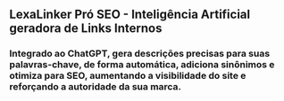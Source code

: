 ## LexaLinker Pró SEO - Inteligência Artificial geradora de Links Internos
### Integrado ao ChatGPT, gera descrições precisas para suas palavras-chave, de forma automática, adiciona sinônimos e otimiza para SEO, aumentando a visibilidade do site e reforçando a autoridade da sua marca.
